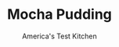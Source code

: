 ---
layout: ../../layouts/MarkdownPostLayout.astro
title: Mocha Pudding
author: America's Test Kitchen
pubDate: 2023-03-15
description: "Instant pudding has one thing going for it: speed. But does speed have to come at the expense of flavor? We think not."
image_url: https://res.cloudinary.com/hksqkdlah/image/upload/ar_1:1,c_fill,dpr_2.0,f_auto,fl_lossy.progressive.strip_profile,g_faces:auto,q_auto:low,w_344/9159_sfs-classicchocpudding-23-cco
tags: ["Desserts or Baked Goods","Chocolate","Puddings, Custards, Gelatins, & Souffles","Cook's Country TV"]
calories: 1742
protein: 8
carbohydrates: 54
fats: 
fiber: 2
ingredients: ["1/4 cup packed (1¾ ounces), light brown sugar","2 tablespoons, instant espresso powder","3 tablespoons, Dutch-processed cocoa powder","3 tablespoons, cornstarch","1/4 teaspoon, salt","2 3/4 cups, whole milk","1/4 cup, heavy cream","1 cup (6 ounces), milk chocolate chips","1/2 teaspoon, vanilla extract"]
serves: 4
time: "20 minutes, plus 4 hours chilling"
instructions: ["Combine brown sugar, espresso powder, cocoa, cornstarch, and salt in large saucepan. Whisk milk and cream into sugar mixture until smooth. Add chocolate chips and bring to simmer, whisking occasionally, over medium heat. Reduce heat to medium-low and cook, whisking constantly, until thickened and large bubbles appear at surface, 2 to 3 minutes. Off heat, stir in vanilla.","Transfer pudding to large bowl and place plastic wrap directly on surface of pudding. Refrigerate until completely cool, at least 4 hours. (Pudding can be refrigerated in airtight container for 3 days.) Serve.","Chill Faster, Eat Sooner: To some pudding lovers (especially little ones), waiting 4 hours to eat pudding seems like a lifetime. To speed the chilling, transfer the pudding to a 13 by 9-inch baking dish in step 2 and place plastic wrap directly on its surface. Place in freezer until completely cool, at least 45 minutes or up to 1 hour."]
nutrition: ["355 mg Potassium","181 mg Phosphorus","260 mg Calcium","1 mg Iron","44 mg Magnesium","256 mg Sodium","21 g Fat","3 g Monounsaturated","2 µg Vitamin D","43 mg Cholesterol","13 g Saturated","2 g Fiber","10 µg Folate (food)","44 g Sugars","1 µg Vitamin K","165 g Water","54 g Carbs","10 µg Folate equivalent (total)","8 g Protein","138 µg Vitamin A","435 kcal Energy","35 g Sugars, added","1742 calories"]
notes: "Hershey’s Milk Chocolate Chips are our favorite brand. Using chips saves you the trouble of chopping, but 6 ounces of bar milk chocolate, chopped, works, too."
---